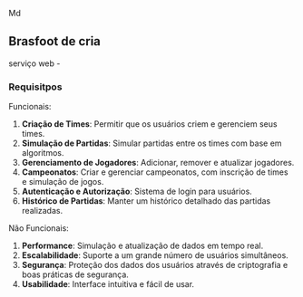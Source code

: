 Md


## Brasfoot de cria


serviço web - 


### Requisitpos 


 Funcionais:
1. **Criação de Times**: Permitir que os usuários criem e gerenciem seus times.
2. **Simulação de Partidas**: Simular partidas entre os times com base em algoritmos.
3. **Gerenciamento de Jogadores**: Adicionar, remover e atualizar jogadores.
4. **Campeonatos**: Criar e gerenciar campeonatos, com inscrição de times e simulação de jogos.
5. **Autenticação e Autorização**: Sistema de login para usuários.
6. **Histórico de Partidas**: Manter um histórico detalhado das partidas realizadas.

 Não Funcionais:
1. **Performance**: Simulação e atualização de dados em tempo real.
2. **Escalabilidade**: Suporte a um grande número de usuários simultâneos.
3. **Segurança**: Proteção dos dados dos usuários através de criptografia e boas práticas de segurança.
4. **Usabilidade**: Interface intuitiva e fácil de usar.
